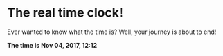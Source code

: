 # The real time clock!

Ever wanted to know what the time is? Well, your journey is about to end!

**The time is Nov 04, 2017, 12:12**
